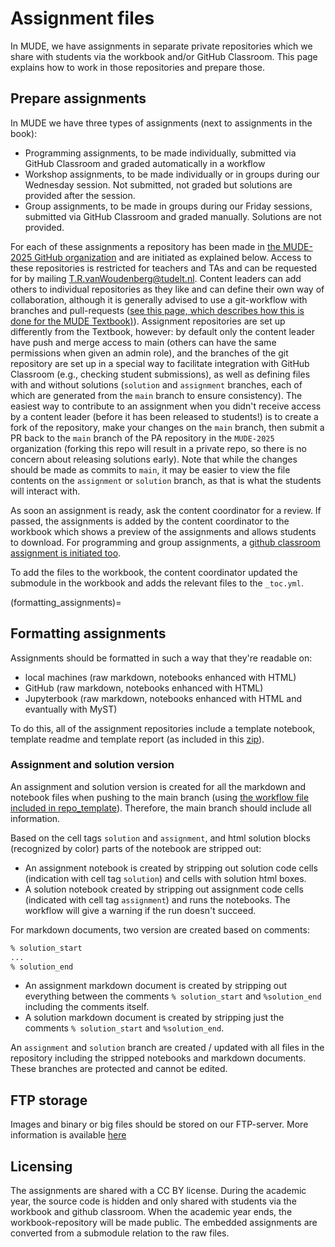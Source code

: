 # Assignment files

In MUDE, we have assignments in separate private repositories which we share with students via the workbook and/or GitHub Classroom. This page explains how to work in those repositories and prepare those.

## Prepare assignments
In MUDE we have three types of assignments (next to assignments in the book):
- Programming assignments, to be made individually, submitted via GitHub Classroom and graded automatically in a workflow
- Workshop assignments, to be made individually or in groups during our Wednesday session. Not submitted, not graded but solutions are provided after the session.
- Group assignments, to be made in groups during our Friday sessions, submitted via GitHub Classroom and graded manually. Solutions are not provided.

For each of these assignments a repository has been made in [the MUDE-2025 GitHub organization](https://github.com/MUDE-2025) and are initiated as explained below. Access to these repositories is restricted for teachers and TAs and can be requested for by mailing T.R.vanWoudenberg@tudelt.nl. Content leaders can add others to individual repositories as they like and can define their own way of collaboration, although it is generally advised to use a git-workflow with branches and pull-requests ([see this page, which describes how this is done for the MUDE Textbook)](book-edit_workflow)). Assignment repositories are set up differently from the Textbook, however: by default only the content leader have push and merge access to main (others can have the same permissions when given an admin role), and the branches of the git repository are set up in a special way to facilitate integration with GitHub Classroom (e.g., checking student submissions), as well as defining files with and without solutions (`solution` and `assignment` branches, each of which are generated from the `main` branch to ensure consistency). The easiest way to contribute to an assignment when you didn't receive access by a content leader (before it has been released to students!) is to create a fork of the repository, make your changes on the `main` branch, then submit a PR back to the `main` branch of the PA repository in the `MUDE-2025` organization (forking this repo will result in a private repo, so there is no concern about releasing solutions early). Note that while the changes should be made as commits to `main`, it may be easier to view the file contents on the `assignment` or `solution` branch, as that is what the students will interact with.

As soon an assignment is ready, ask the content coordinator for a review. If passed, the assignments is added by the content coordinator to the workbook which shows a preview of the assignments and allows students to download. For programming and group assignments, a [github classroom assignment is initiated too](./github-classroom.md).

To add the files to the workbook, the content coordinator updated the submodule in the workbook and adds the relevant files to the `_toc.yml`.

(formatting_assignments)=
## Formatting assignments
Assignments should be formatted in such a way that they're readable on:
- local machines (raw markdown, notebooks enhanced with HTML)
- GitHub (raw markdown, notebooks enhanced with HTML)
- Jupyterbook (raw markdown, notebooks enhanced with HTML and evantually with MyST)

To do this, all of the assignment repositories include a template notebook, template readme and template report (as included in this [zip](./repo_template.zip)).

### Assignment and solution version
An assignment and solution version is created for all the markdown and notebook files when pushing to the main branch (using [the workflow file included in repo_template](./repo_template.zip)). Therefore, the main branch should include all information.

Based on the cell tags `solution` and `assignment`, and html solution blocks (recognized by color) parts of the notebook are stripped out:
- An assignment notebook is created by stripping out solution code cells (indication with cell tag `solution`) and cells with solution html boxes.
- A solution notebook created by stripping out assignment code cells (indicated with cell tag `assignment`) and runs the notebooks. The workflow will give a warning if the run doesn't succeed.

For markdown documents, two version are created based on comments:
```md
% solution_start
...
% solution_end
```
- An assignment markdown document is created by stripping out everything between the comments `% solution_start` and `%solution_end` including the comments itself.
- A solution markdown document is created by stripping just the comments `% solution_start` and `%solution_end`.

An `assignment` and `solution` branch are created / updated with all files in the repository including the stripped notebooks and markdown documents. These branches are protected and cannot be edited.

## FTP storage
Images and binary or big files should be stored on our FTP-server. More information is available [here](./FTP.md)

## Licensing

The assignments are shared with a CC BY license. During the academic year, the source code is hidden and only shared with students via the workbook and github classroom. When the academic year ends, the workbook-repository will be made public. The embedded assignments are converted from a submodule relation to the raw files.
